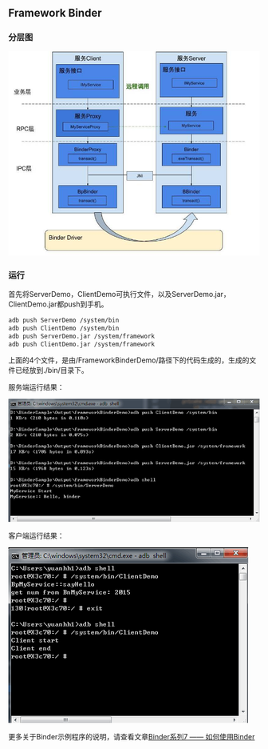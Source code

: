 ## Framework Binder

### 分层图

![framework_binder_demo](/image/framework_binder_demo.jpg)


### 运行

首先将ServerDemo，ClientDemo可执行文件，以及ServerDemo.jar，ClientDemo.jar都push到手机。

	adb push ServerDemo /system/bin
	adb push ClientDemo /system/bin
	adb push ServerDemo.jar /system/framework
	adb push ClientDemo.jar /system/framework 

上面的4个文件，是由/FrameworkBinderDemo/路径下的代码生成的，生成的文件已经放到./bin/目录下。


服务端运行结果：

![framework_server](/image/framework_server.png)

客户端运行结果：

![framework_client](/image/framework_client.png)


更多关于Binder示例程序的说明，请查看文章[Binder系列7 —— 如何使用Binder](http://www.yuanhh.com/2015/11/22/binder-use/)




